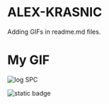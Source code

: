 # ALEX-KRASNIC
Adding GIFs in readme.md files.

# My GIF
![log SPC](https://media.tenor.com/zqI3956TimEAAAAi/husky-strange.gif)

![static badge](https://img.shields.io/badge/py-python-red?style=flat&logo=python)
